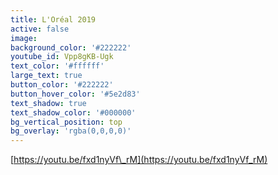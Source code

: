 ```yaml
---
title: L'Oréal 2019
active: false
image:
background_color: '#222222'
youtube_id: Vpp8gKB-Ugk
text_color: '#ffffff'
large_text: true
button_color: '#222222'
button_hover_color: '#5e2d83'
text_shadow: true
text_shadow_color: '#000000'
bg_vertical_position: top
bg_overlay: 'rgba(0,0,0,0)'
---
```


[https://youtu.be/fxd1nyVf\_rM](https://youtu.be/fxd1nyVf_rM)